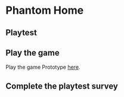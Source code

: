 # Phantom Home
## Playtest

## Play the game

Play the game Prototype [here](https://mluckhurst.github.io/IASC-1P04/prototype/PhantomHome_Prototype.html).

## Complete the playtest survey


